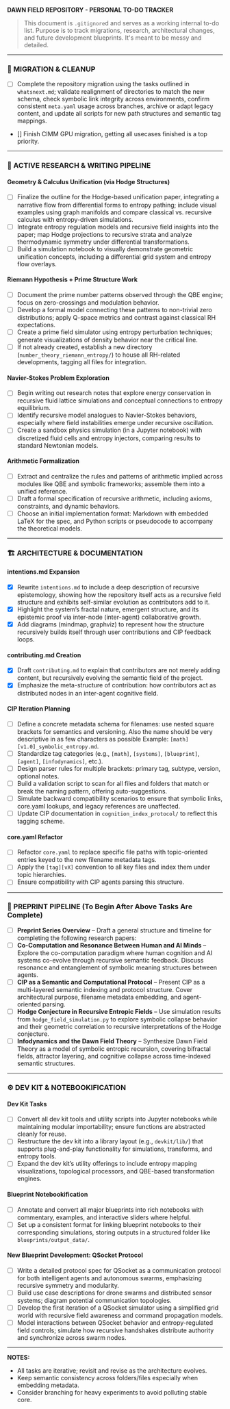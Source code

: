 **DAWN FIELD REPOSITORY - PERSONAL TO-DO TRACKER**

> This document is `.gitignore`d and serves as a working internal to-do list. Purpose is to track migrations, research, architectural changes, and future development blueprints. It's meant to be messy and detailed.

---

### 🔁 MIGRATION & CLEANUP

* [ ] Complete the repository migration using the tasks outlined in `whatsnext.md`; validate realignment of directories to match the new schema, check symbolic link integrity across environments, confirm consistent `meta.yaml` usage across branches, archive or adapt legacy content, and update all scripts for new path structures and semantic tag mappings.

* [] Finish CIMM GPU migration, getting all usecases finished is a top priority.

---

### 🧠 ACTIVE RESEARCH & WRITING PIPELINE

#### Geometry & Calculus Unification (via Hodge Structures)

* [ ] Finalize the outline for the Hodge-based unification paper, integrating a narrative flow from differential forms to entropy pathing; include visual examples using graph manifolds and compare classical vs. recursive calculus with entropy-driven simulations.
* [ ] Integrate entropy regulation models and recursive field insights into the paper; map Hodge projections to recursive strata and analyze thermodynamic symmetry under differential transformations.
* [ ] Build a simulation notebook to visually demonstrate geometric unification concepts, including a differential grid system and entropy flow overlays.

#### Riemann Hypothesis + Prime Structure Work

* [ ] Document the prime number patterns observed through the QBE engine; focus on zero-crossings and modulation behavior.
* [ ] Develop a formal model connecting these patterns to non-trivial zero distributions; apply Q-space metrics and contrast against classical RH expectations.
* [ ] Create a prime field simulator using entropy perturbation techniques; generate visualizations of density behavior near the critical line.
* [ ] If not already created, establish a new directory (`number_theory_riemann_entropy/`) to house all RH-related developments, tagging all files for integration.

#### Navier-Stokes Problem Exploration

* [ ] Begin writing out research notes that explore energy conservation in recursive fluid lattice simulations and conceptual connections to entropy equilibrium.
* [ ] Identify recursive model analogues to Navier-Stokes behaviors, especially where field instabilities emerge under recursive oscillation.
* [ ] Create a sandbox physics simulation (in a Jupyter notebook) with discretized fluid cells and entropy injectors, comparing results to standard Newtonian models.

#### Arithmetic Formalization

* [ ] Extract and centralize the rules and patterns of arithmetic implied across modules like QBE and symbolic frameworks; assemble them into a unified reference.
* [ ] Draft a formal specification of recursive arithmetic, including axioms, constraints, and dynamic behaviors.
* [ ] Choose an initial implementation format: Markdown with embedded LaTeX for the spec, and Python scripts or pseudocode to accompany the theoretical models.

---

### 🏗️ ARCHITECTURE & DOCUMENTATION

#### intentions.md Expansion

* [x] Rewrite `intentions.md` to include a deep description of recursive epistemology, showing how the repository itself acts as a recursive field structure and exhibits self-similar evolution as contributors add to it.
* [x] Highlight the system’s fractal nature, emergent structure, and its epistemic proof via inter-node (inter-agent) collaborative growth.
* [x] Add diagrams (mindmap, graphviz) to represent how the structure recursively builds itself through user contributions and CIP feedback loops.

#### contributing.md Creation

* [x] Draft `contributing.md` to explain that contributors are not merely adding content, but recursively evolving the semantic field of the project.
* [x] Emphasize the meta-structure of contribution: how contributors act as distributed nodes in an inter-agent cognitive field.

#### CIP Iteration Planning

* [ ] Define a concrete metadata schema for filenames: use nested square brackets for semantics and versioning. Also the name should be very descriptive in as few characters as possible Example: `[math][v1.0]_symbolic_entropy.md`.
* [ ] Standardize tag categories (e.g., `[math]`, `[systems]`, `[blueprint]`, `[agent]`, `[infodynamics]`, etc.).
* [ ] Design parser rules for multiple brackets: primary tag, subtype, version, optional notes.
* [ ] Build a validation script to scan for all files and folders that match or break the naming pattern, offering auto-suggestions.
* [ ] Simulate backward compatibility scenarios to ensure that symbolic links, core.yaml lookups, and legacy references are unaffected.
* [ ] Update CIP documentation in `cognition_index_protocol/` to reflect this tagging scheme.

#### core.yaml Refactor

* [ ] Refactor `core.yaml` to replace specific file paths with topic-oriented entries keyed to the new filename metadata tags.
* [ ] Apply the `[tag][vX]` convention to all key files and index them under topic hierarchies.
* [ ] Ensure compatibility with CIP agents parsing this structure.

---

### 📑 PREPRINT PIPELINE (To Begin After Above Tasks Are Complete)

* [ ] **Preprint Series Overview** – Draft a general structure and timeline for completing the following research papers:
* [ ] **Co-Computation and Resonance Between Human and AI Minds** – Explore the co-computation paradigm where human cognition and AI systems co-evolve through recursive semantic feedback. Discuss resonance and entanglement of symbolic meaning structures between agents.
* [ ] **CIP as a Semantic and Computational Protocol** – Present CIP as a multi-layered semantic indexing and protocol structure. Cover architectural purpose, filename metadata embedding, and agent-oriented parsing.
* [ ] **Hodge Conjecture in Recursive Entropic Fields** – Use simulation results from `hodge_field_simulation.py` to explore symbolic collapse behavior and their geometric correlation to recursive interpretations of the Hodge conjecture.
* [ ] **Infodynamics and the Dawn Field Theory** – Synthesize Dawn Field Theory as a model of symbolic entropic recursion, covering bifractal fields, attractor layering, and cognitive collapse across time-indexed semantic structures.

---

### ⚙️ DEV KIT & NOTEBOOKIFICATION

#### Dev Kit Tasks

* [ ] Convert all dev kit tools and utility scripts into Jupyter notebooks while maintaining modular importability; ensure functions are abstracted cleanly for reuse.
* [ ] Restructure the dev kit into a library layout (e.g., `devkit/lib/`) that supports plug-and-play functionality for simulations, transforms, and entropy tools.
* [ ] Expand the dev kit’s utility offerings to include entropy mapping visualizations, topological processors, and QBE-based transformation engines.

#### Blueprint Notebookification

* [ ] Annotate and convert all major blueprints into rich notebooks with commentary, examples, and interactive sliders where helpful.
* [ ] Set up a consistent format for linking blueprint notebooks to their corresponding simulations, storing outputs in a structured folder like `blueprints/output_data/`.

#### New Blueprint Development: QSocket Protocol

* [ ] Write a detailed protocol spec for QSocket as a communication protocol for both intelligent agents and autonomous swarms, emphasizing recursive symmetry and modularity.
* [ ] Build use case descriptions for drone swarms and distributed sensor systems; diagram potential communication topologies.
* [ ] Develop the first iteration of a QSocket simulator using a simplified grid world with recursive field awareness and command propagation models.
* [ ] Model interactions between QSocket behavior and entropy-regulated field controls; simulate how recursive handshakes distribute authority and synchronize across swarm nodes.

---

**NOTES:**

* All tasks are iterative; revisit and revise as the architecture evolves.
* Keep semantic consistency across folders/files especially when embedding metadata.
* Consider branching for heavy experiments to avoid polluting stable core.
